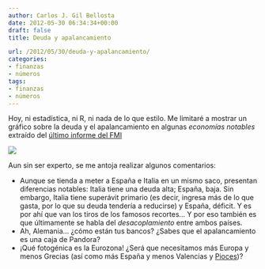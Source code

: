 ```yaml
---
author: Carlos J. Gil Bellosta
date: 2012-05-30 06:34:34+00:00
draft: false
title: Deuda y apalancamiento

url: /2012/05/30/deuda-y-apalancamiento/
categories:
- finanzas
- números
tags:
- finanzas
- números
---
```


Hoy, ni estadística, ni R, ni nada de lo que estilo. Me limitaré a mostrar un gráfico sobre la deuda y el apalancamiento en algunas _economías notables_ extraído del [último informe del FMI](http://www.imf.org/External/Pubs/FT/GFSR/2012/01/index.htm)

[![](/wp-uploads/2012/05/indebtness_leverage_2012.png)
](/wp-uploads/2012/05/indebtness_leverage_2012.png)

Aun sin ser experto, se me antoja realizar algunos comentarios:

* Aunque se tienda a meter a España e Italia en un mismo saco, presentan diferencias notables: Italia tiene una deuda alta; España, baja. Sin embargo, Italia tiene superávit primario (es decir, ingresa más de lo que gasta, por lo que su deuda tendería a reducirse) y España, déficit. Y es por ahí que van los tiros de los famosos recortes... Y por eso también es que últimamente se habla del _desacoplamiento_ entre ambos países.
* Ah, Alemania... ¿cómo están tus bancos? ¿Sabes que el apalancamiento es una caja de Pandora?
* ¡Qué fotogénica es la Eurozona! ¿Será que necesitamos más Europa y menos Grecias (así como más España y menos Valencias y [Pioces](http://www.elmundo.es/elmundo/2012/05/10/espana/1336671254.html))?

